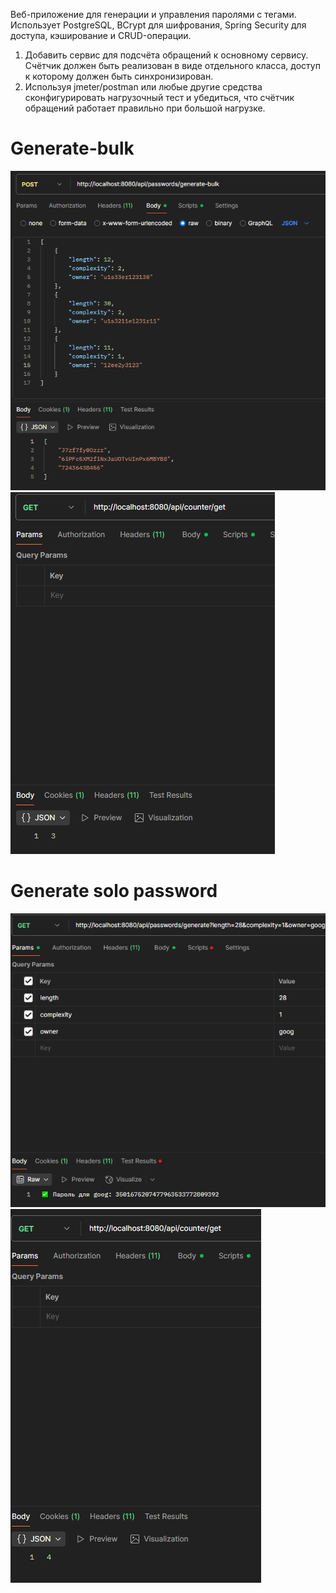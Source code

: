 Веб-приложение для генерации и управления паролями с тегами. Использует PostgreSQL, BCrypt для шифрования, Spring Security для доступа, кэширование и CRUD-операции.

1. Добавить сервис для подсчёта обращений к основному сервису. Счётчик должен быть реализован в виде отдельного класса, доступ к которому должен быть синхронизирован.
2. Используя jmeter/postman или любые другие средства сконфигурировать нагрузочный тест и убедиться, что счётчик обращений работает правильно при большой нагрузке.
# Generate-bulk
![img_1.png](img_1.png) ![img_2.png](img_2.png)

# Generate solo password
![img_3.png](img_3.png) ![img_4.png](img_4.png)